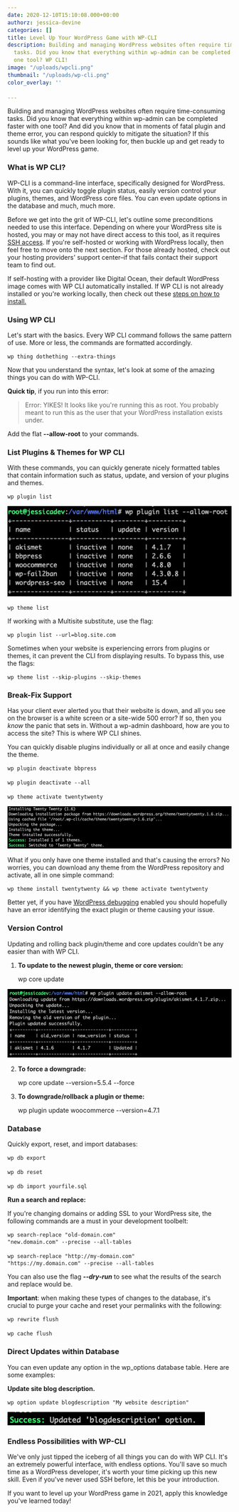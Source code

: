 ```yaml
---
date: 2020-12-10T15:10:08.000+00:00
authorz: jessica-devine
categories: []
title: Level Up Your WordPress Game with WP-CLI
description: Building and managing WordPress websites often require time-consuming
  tasks. Did you know that everything within wp-admin can be completed faster with
  one tool? WP CLI!
image: "/uploads/wpcli.png"
thumbnail: "/uploads/wp-cli.png"
color_overlay: ''

---
```

Building and managing WordPress websites often require time-consuming tasks. Did you know that everything within wp-admin can be completed faster with one tool? And did you know that in moments of fatal plugin and theme error, you can respond quickly to mitigate the situation? If this sounds like what you've been looking for, then buckle up and get ready to level up your WordPress game.

### **What is WP CLI?**

WP-CLI is a command-line interface, specifically designed for WordPress. With it, you can quickly toggle plugin status, easily version control your plugins, themes, and WordPress core files. You can even update options in the database and much, much more.

Before we get into the grit of WP-CLI, let's outline some preconditions needed to use this interface. Depending on where your WordPress site is hosted, you may or may not have direct access to this tool, as it requires [SSH access](https://en.wikipedia.org/wiki/SSH_(Secure_Shell)). If you're self-hosted or working with WordPress locally, then feel free to move onto the next section. For those already hosted, check out your hosting providers' support center–if that fails contact their support team to find out.

If self-hosting with a provider like Digital Ocean, their default WordPress image comes with WP CLI automatically installed. If WP CLI is not already installed or you're working locally, then check out these [steps on how to install.](https://wp-cli.org/#installing)

### **Using WP CLI**

Let's start with the basics. Every WP CLI command follows the same pattern of use. More or less, the commands are formatted accordingly.

    wp thing dothething --extra-things

Now that you understand the syntax, let's look at some of the amazing things you can do with WP-CLI.

**Quick tip**, if you run into this error:

> Error: YIKES! It looks like you're running this as root. You probably meant to run this as the user that your WordPress installation exists under.

Add the flat **--allow-root** to your commands.

### **List Plugins & Themes for WP CLI**

With these commands, you can quickly generate nicely formatted tables that contain information such as status, update, and version of your plugins and themes.

    wp plugin list

![](/uploads/pluginlist.png)

    wp theme list

If working with a Multisite substitute, use the flag:

    wp plugin list --url=blog.site.com

Sometimes when your website is experiencing errors from plugins or themes, it can prevent the CLI from displaying results. To bypass this, use the flags:

    wp theme list --skip-plugins --skip-themes

### **Break-Fix Support**

Has your client ever alerted you that their website is down, and all you see on the browser is a white screen or a site-wide 500 error? If so, then you _know_ the panic that sets in. Without a wp-admin dashboard, how are you to access the site? This is where WP CLI shines.

You can quickly disable plugins individually or all at once and easily change the theme.

    wp plugin deactivate bbpress

    wp plugin deactivate --all

    wp theme activate twentytwenty

![](/uploads/installandactivatetheme.png)

What if you only have one theme installed and that's causing the errors? No worries, you can download any theme from the WordPress repository and activate, all in one simple command:

    wp theme install twentytwenty && wp theme activate twentytwenty

Better yet, if you have [WordPress debugging](https://wordpress.org/support/article/debugging-in-wordpress/) enabled you should hopefully have an error identifying the exact plugin or theme causing your issue.

### Version Control

Updating and rolling back plugin/theme and core updates couldn't be any easier than with WP CLI.

1. **To update to the newest plugin, theme or core version:**

    wp core update

![](/uploads/pluginupdate.png)

2. **To force a downgrade:**

    wp core update --version=5.5.4 --force

3. **To downgrade/rollback a plugin or theme:**

    wp plugin update woocommerce --version=4.7.1

### Database

Quickly export, reset, and import databases:

    wp db export

    wp db reset

    wp db import yourfile.sql

**Run a search and replace:**

If you're changing domains or adding SSL to your WordPress site, the following commands are a must in your development toolbelt:

    wp search-replace "old-domain.com" 
    "new.domain.com" --precise --all-tables

    wp search-replace "http://my-domain.com" 
    "https://my.domain.com" --precise --all-tables

You can also use the flag **_--dry-run_** to see what the results of the search and replace would be.

**Important**: when making these types of changes to the database, it's crucial to purge your cache and reset your permalinks with the following:

    wp rewrite flush

    wp cache flush

### Direct Updates within Database

You can even update any option in the wp_options database table. Here are some examples:

**Update site blog description.**

    wp option update blogdescription "My website description"

![](/uploads/blogdescriptionupdate.png)

### Endless Possibilities with WP-CLI

We've only just tipped the iceberg of all things you can do with WP CLI. It's an extremely powerful interface, with endless options. You'll save so much time as a WordPress developer, it's worth your time picking up this new skill. Even if you've never used SSH before, let this be your introduction.

If you want to level up your WordPress game in 2021, apply this knowledge you've learned today!